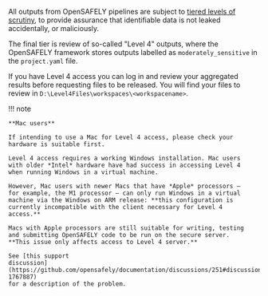 

All outputs from OpenSAFELY pipelines are subject to [tiered levels of scrutiny](security-levels.md), to provide assurance that identifiable data is not leaked accidentally, or maliciously.

The final tier is review of so-called "Level 4" outputs, where the OpenSAFELY framework stores outputs labelled as `moderately_sensitive` in the `project.yaml` file.

If you have Level 4 access you can log in and review your aggregated results before requesting files to be released. 
You will find your files to review in `D:\Level4Files\workspaces\<workspacename>`.

!!! note

    **Mac users**

    If intending to use a Mac for Level 4 access, please check your
    hardware is suitable first.

    Level 4 access requires a working Windows installation. Mac users
    with older *Intel* hardware have had success in accessing Level 4
    when running Windows in a virtual machine.

    However, Mac users with newer Macs that have *Apple* processors —
    for example, the M1 processor — can only run Windows in a virtual
    machine via the Windows on ARM release: **this configuration is
    currently incompatible with the client necessary for Level 4
    access.**

    Macs with Apple processors are still suitable for writing, testing
    and submitting OpenSAFELY code to be run on the secure server.
    **This issue only affects access to Level 4 server.**

    See [this support
    discussion](https://github.com/opensafely/documentation/discussions/251#discussioncomment-1767887)
    for a description of the problem.


